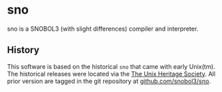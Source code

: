 # sno

sno is a SNOBOL3 (with slight differences) compiler and interpreter.

## History

This software is based on the historical `sno` that came with early Unix(tm).
The historical releases were located via the [The Unix Heritage Society](https://www.tuhs.org/).
All prior version are tagged in the git repository at [github.com/snobol3/sno](https://github.com/snobol3/sno).

